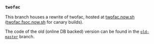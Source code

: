 ### `twofac`

This branch houses a rewrite of twofac, hosted at [twofac.now.sh](https://twofac.now.sh) ([twofac.fsoc.now.sh](https://twofac.fsoc.now.sh) for canary builds). 

The code of the old (online DB backed) version can be found in the [`old-master`](https://github.com/LW2904/twofac/tree/old-master) branch.

